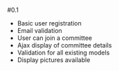 #0.1

- Basic user registration
- Email validation
- User can join a committee
- Ajax display of committee details
- Validation for all existing models
- Display pictures available
